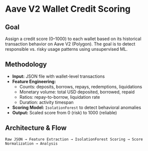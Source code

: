 # Aave V2 Wallet Credit Scoring

## Goal
Assign a credit score (0–1000) to each wallet based on its historical transaction behavior on Aave V2 (Polygon). The goal is to detect responsible vs. risky usage patterns using unsupervised ML.

## Methodology

- **Input:** JSON file with wallet-level transactions
- **Feature Engineering:**
  - Counts: deposits, borrows, repays, redemptions, liquidations
  - Monetary volume: total USD deposited, borrowed, repaid
  - Ratios: repay-to-borrow, liquidation rate
  - Duration: activity timespan
- **Scoring Model:** `IsolationForest` to detect behavioral anomalies
- **Output:** Scaled score from 0 (risk) to 1000 (reliable)

## Architecture & Flow

```text
Raw JSON → Feature Extraction → IsolationForest Scoring → Score Normalization → Analysis
